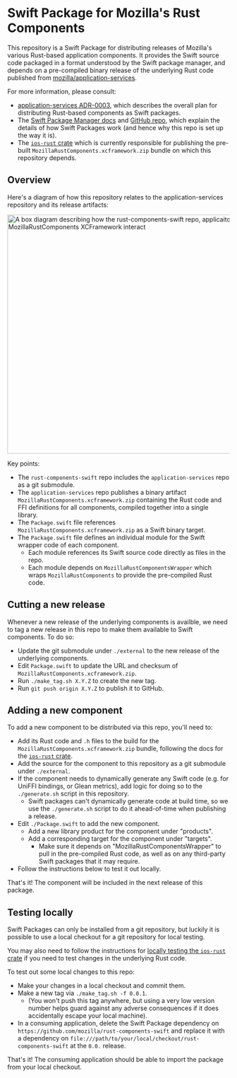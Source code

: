 # Swift Package for Mozilla's Rust Components

This repository is a Swift Package for distributing releases of Mozilla's various
Rust-based application components. It provides the Swift source code packaged in
a format understood by the Swift package manager, and depends on a pre-compiled
binary release of the underlying Rust code published from [mozilla/application-services](
https://github.com/mozilla/application-service).

For more information, please consult:

* [application-services ADR-0003](https://github.com/mozilla/application-services/blob/main/docs/adr/0003-swift-packaging.md),
  which describes the overall plan for distributing Rust-based components as Swift packages.
* The [Swift Package Manager docs](https://swift.org/package-manager/) and [GitHub repo](https://github.com/apple/swift-package-manager),
  which explain the details of how Swift Packages work (and hence why this repo is set up the way it is).
* The [`ios-rust` crate](https://github.com/mozilla/application-services/tree/main/megazords/ios) which is currently
  responsible for publishing the pre-built `MozillaRustComponents.xcframework.zip` bundle on which this
  repository depends.

## Overview

Here's a diagram of how this repository relates to the application-services repository
and its release artifacts:

<!--
  N.B. you can edit this image in Google Docs and changes will be reflected automatically:

    https://docs.google.com/drawings/d/1tX05I-e6hNBQxch7PescDH7k4G7ddAJwXDPoIqp1RYk/edit
-->
<img src="https://docs.google.com/drawings/d/e/2PACX-1vRnyxy7VjdD3bYTso8V3AL5FpIQ4_S54dOCDI6fxfZEbG3_CVBwZZP1uLYbUVE9M54GSXUkNgewzOQm/pub?w=720&h=540" width="720" height="540" alt="A box diagram describing how the rust-components-swift repo, applicaiton-services repo, and MozillaRustComponents XCFramework interact">

Key points:

* The `rust-components-swift` repo includes the `application-services` repo as a git submodule.
* The `application-services` repo publishes a binary artifact `MozillaRustComponents.xcframework.zip` containing
  the Rust code and FFI definitions for all components, compiled together into a single library.
* The `Package.swift` file references `MozillaRustComponents.xcframework.zip` as a Swift binary target.
* The `Package.swift` file defines an individual module for the Swift wrapper code of each component.
    * Each module references its Swift source code directly as files in the repo.
    * Each module depends on `MozillaRustComponentsWrapper` which wraps `MozillaRustComponents` to provide the pre-compiled Rust code.

## Cutting a new release

Whenever a new release of the underlying components is availble, we need to tag a new release
in this repo to make them available to Swift components. To do so:

* Update the git submodule under `./external` to the new release of the underlying components.
* Edit `Package.swift` to update the URL and checksum of `MozillaRustComponents.xcframework.zip`.
* Run `./make_tag.sh X.Y.Z` to create the new tag.
* Run `git push origin X.Y.Z` to publish it to GitHub.

## Adding a new component

To add a new component to be distributed via this repo, you'll need to:

* Add its Rust code and `.h` files to the build for the `MozillaRustComponents.xcframework.zip` bundle,
  following the docs for the [`ios-rust` crate](https://github.com/mozilla/application-services/tree/main/megazords/ios).
* Add the source for the component to this repository as a git submodule under `./external`.
* If the component needs to dynamically generate any Swift code (e.g. for UniFFI bindings, or Glean metrics),
  add logic for doing so to the `./generate.sh` script in this repository.
    * Swift packages can't dynamically generate code at build time, so we use the `./generate.sh` script
      to do it ahead-of-time when publishing a release.
* Edit `./Package.swift` to add the new component.
    * Add a new library product for the component under "products".
    * Add a corresponding target for the component under "targets".
        * Make sure it depends on "MozillaRustComponentsWrapper" to pull in the pre-compiled Rust code,
          as well as on any third-party Swift packages that it may require.
* Follow the instructions below to test it out locally.

That's it! The component will be included in the next release of this package.

## Testing locally

Swift Packages can only be installed from a git repository, but luckily it is possible to use a
local checkout for a git repository for local testing.

You may also need to follow the instructions for [locally testing the `ios-rust` crate](
https://github.com/mozilla/application-services/blob/f3228cf1295154d144be64fc0945c9b3e93a07de/megazords/ios-rust/README.md#testing-locally)
if you need to test changes in the underlying Rust code.

To test out some local changes to this repo:

* Make your changes in a local checkout and commit them.
* Make a new tag via `./make_tag.sh -f 0.0.1`.
    * (You won't push this tag anywhere, but using a very low version number helps guard against
      any adverse consequences if it does accidentally escape your local machine).
* In a consuming application, delete the Swift Package dependency on `https://github.com/mozilla/rust-components-swift`
  and replace it with a dependency on `file:///path/to/your/local/checkout/rust-components-swift` at the `0.0.` release.

That's it! The consuming application should be able to import the package from your local checkout.

